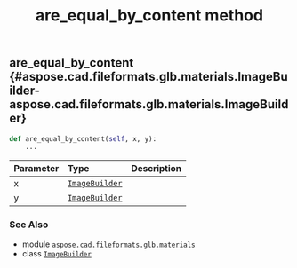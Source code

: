 ﻿---
title: are_equal_by_content method
second_title: Aspose.CAD for Python via .NET API References
description: 
type: docs
weight: 20
url: /python-net/aspose.cad.fileformats.glb.materials/imagebuilder/are_equal_by_content/
is_root: false
---

## are_equal_by_content {#aspose.cad.fileformats.glb.materials.ImageBuilder-aspose.cad.fileformats.glb.materials.ImageBuilder}





```python
def are_equal_by_content(self, x, y):
    ...
```


| Parameter | Type | Description |
| :- | :- | :- |
| x | [`ImageBuilder`](/cad/python-net/aspose.cad.fileformats.glb.materials/imagebuilder) |  |
| y | [`ImageBuilder`](/cad/python-net/aspose.cad.fileformats.glb.materials/imagebuilder) |  |



### See Also
* module [`aspose.cad.fileformats.glb.materials`](../../)
* class [`ImageBuilder`](/cad/python-net/aspose.cad.fileformats.glb.materials/imagebuilder)

